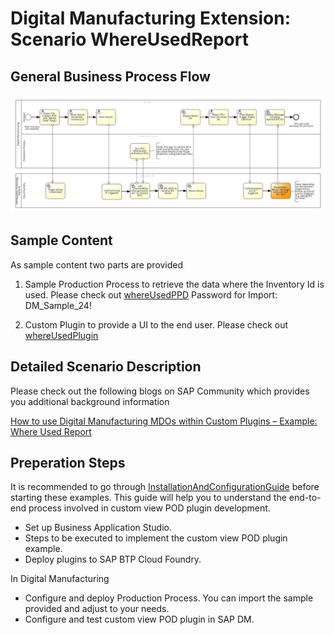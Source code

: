 
# Digital Manufacturing Extension: Scenario WhereUsedReport

## General Business Process Flow

![](./readmeReferences/image/Picture1.png)


## Sample Content
As sample content two parts are provided

1. Sample Production Process to retrieve the data where the Inventory Id is used. Please check out [whereUsedPPD](./whereUsedPPD/) Password for Import: DM_Sample_24!

2. Custom Plugin to provide a UI to the end user. Please check out [whereUsedPlugin](./whereUsedPlugin/)

## Detailed Scenario Description

Please check out the following blogs on SAP Community which provides you additional background information

[How to use Digital Manufacturing MDOs within Custom Plugins – Example: Where Used Report](https://community.sap.com/t5/blogs/blogworkflowpage/blog-id/plm-blog-sap/article-id/1713)


## Preperation Steps ##

It is recommended to go through [InstallationAndConfigurationGuide](https://github.com/SAP-samples/digital-manufacturing-extension-samples/blob/main/dm-podplugin-extensions/ViewPodPluginTemplate_And_Example/documentation/InstallationAndConfigurationGuide.pdf) before starting these examples. This guide will help you to understand the end-to-end process involved in custom view POD plugin development.

- Set up Business Application Studio.
- Steps to be executed to implement the custom view POD plugin example.
- Deploy plugins to SAP BTP Cloud Foundry.

In Digital Manufacturing
- Configure and deploy Production Process. You can import the sample provided and adjust to your needs.
- Configure and test custom view POD plugin in SAP DM.

